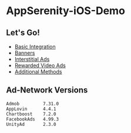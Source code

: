 # AppSerenity-iOS-Demo

## Let's Go!

- [Basic Integration](https://github.com/andrii-bakulin/AppSerenity-iOS-Demo/wiki/basic-integration)
- [Banners](https://github.com/andrii-bakulin/AppSerenity-iOS-Demo/wiki/banners)
- [Interstitial Ads](https://github.com/andrii-bakulin/AppSerenity-iOS-Demo/wiki/interstitial)
- [Rewarded Video Ads](https://github.com/andrii-bakulin/AppSerenity-iOS-Demo/wiki/rewarded-video)
- [Additional Methods](https://github.com/andrii-bakulin/AppSerenity-iOS-Demo/wiki/additional-methods)

## Ad-Network Versions

```
Admob         7.31.0
AppLovin      4.4.1
Chartboost    7.2.0
FacebookAds   4.99.3
UnityAd       2.3.0
```
